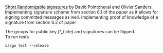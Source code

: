 [Short Randomizable signatures](https://eprint.iacr.org/2015/525) by David Pointcheval and Olivier Sanders.  
Implementing signature scheme from section 6.1 of the paper as it allows for signing committed messages as well.
Implementing proof of knowledge of a signature from section 6.2 of paper

The groups for public key (*_tilde) and signatures can be flipped..  
To run tests
```
cargo test --release
```
